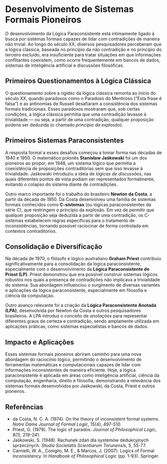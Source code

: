 
# Desenvolvimento de Sistemas Formais Pioneiros

O desenvolvimento da Lógica Paraconsistente está intimamente ligado à busca por sistemas formais capazes de lidar com contradições de maneira não trivial. Ao longo do século XX, diversos pesquisadores perceberam que a lógica clássica, baseada no princípio da não contradição e no princípio do terceiro excluído, era insuficiente para tratar situações em que informações conflitantes coexistem, como ocorre frequentemente em bancos de dados, sistemas de inteligência artificial e discussões filosóficas.

## Primeiros Questionamentos à Lógica Clássica

O questionamento sobre a rigidez da lógica clássica remonta ao início do século XX, quando paradoxos como o Paradoxo do Mentiroso (“Esta frase é falsa”) e as antinomias de Russell desafiaram a consistência dos sistemas formais tradicionais. Esses paradoxos mostraram que, sob certas condições, a lógica clássica permitia que uma contradição levasse à trivialidade — ou seja, a partir de uma contradição, qualquer proposição poderia ser deduzida (o chamado *princípio da explosão*).

## Primeiros Sistemas Paraconsistentes

A resposta formal a esses desafios começou a tomar forma nas décadas de 1940 e 1950. O matemático polonês **Stanisław Jaśkowski** foi um dos pioneiros ao propor, em 1948, um sistema lógico que permitia a coexistência de proposições contraditórias sem que isso levasse à trivialidade. Jaśkowski introduziu a ideia de *lógicas de discussões*, nas quais diferentes pontos de vista podiam ser representados formalmente, evitando o colapso do sistema diante de contradições.

Outro marco importante foi o trabalho do brasileiro **Newton da Costa**, a partir da década de 1950. Da Costa desenvolveu uma família de sistemas formais conhecidos como **C-sistemas** (ou lógicas paraconsistentes da série C), que restringem o princípio da explosão. Em vez de permitir que qualquer proposição seja deduzida a partir de uma contradição, os C-sistemas estabelecem regras específicas para o tratamento de inconsistências, tornando possível raciocinar de forma controlada em contextos contraditórios.

## Consolidação e Diversificação

Na década de 1970, o filósofo e lógico australiano **Graham Priest** contribuiu significativamente para a consolidação da lógica paraconsistente, especialmente com o desenvolvimento da **Lógica Paraconsistente de Priest (LP)**. Priest demonstrou que era possível construir sistemas lógicos robustos nos quais a presença de contradições não implicava a trivialidade do sistema. Sua abordagem influenciou o surgimento de diversas variantes e aplicações da lógica paraconsistente, especialmente em filosofia e ciência da computação.

Outro avanço relevante foi a criação da **Lógica Paraconsistente Anotada (LPA)**, desenvolvida por Newton da Costa e outros pesquisadores brasileiros. A LPA introduz o conceito de *anotações* para representar diferentes graus de certeza e contradição, sendo amplamente utilizada em aplicações práticas, como sistemas especialistas e bancos de dados.

## Impacto e Aplicações

Esses sistemas formais pioneiros abriram caminho para uma nova abordagem do raciocínio lógico, permitindo o desenvolvimento de ferramentas matemáticas e computacionais capazes de lidar com informações inconsistentes de maneira eficiente. Hoje, a lógica paraconsistente é aplicada em áreas como inteligência artificial, ciência da computação, engenharia, direito e filosofia, demonstrando a relevância dos sistemas formais desenvolvidos por Jaśkowski, da Costa, Priest e outros pioneiros.

## Referências

- da Costa, N. C. A. (1974). On the theory of inconsistent formal systems. *Notre Dame Journal of Formal Logic*, 15(4), 497-510.
- Priest, G. (1979). The logic of paradox. *Journal of Philosophical Logic*, 8(1), 219-241.
- Jaśkowski, S. (1948). Rachunek zdań dla systemów dedukcyjnych sprzecznych. *Studia Societatis Scientiarum Torunensis*, 5, 55-77.
- Carnielli, W. A., Coniglio, M. E., & Marcos, J. (2007). Logics of Formal Inconsistency. In *Handbook of Philosophical Logic* (pp. 1-93). Springer.



